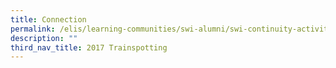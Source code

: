 ```yaml
---
title: Connection
permalink: /elis/learning-communities/swi-alumni/swi-continuity-activities/connection/
description: ""
third_nav_title: 2017 Trainspotting
---
```

